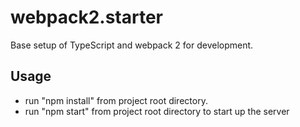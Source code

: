 # webpack2.starter
Base setup of TypeScript and webpack 2 for development.

## Usage
- run "npm install" from project root directory.
- run "npm start" from project root directory to start up the server
